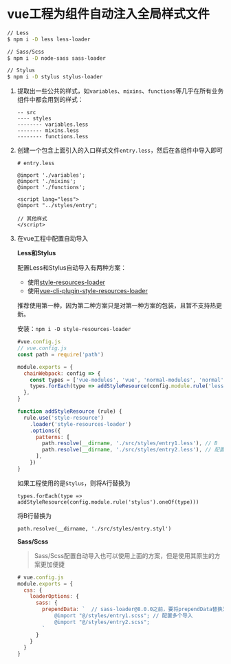 # vue工程为组件自动注入全局样式文件

```sh
// Less
$ npm i -D less less-loader

// Sass/Scss
$ npm i -D node-sass sass-loader

// Stylus
$ npm i -D stylus stylus-loader
```

1. 提取出一些公共的样式，如`variables`、`mixins`、`functions`等几乎在所有业务组件中都会用到的样式：

   ```
   -- src
   ---- styles
   -------- variables.less
   -------- mixins.less
   -------- functions.less
   ```

2. 创建一个包含上面引入的入口样式文件`entry.less`，然后在各组件中导入即可

   ```
   # entry.less
   
   @import './variables';
   @import './mixins';
   @import './functions';
   ```

   ```
   <script lang="less">
   @import "../styles/entry";
   
   // 其他样式
   </script>
   ```

3. 在vue工程中配置自动导入

   **Less和Stylus**

   配置Less和Stylus自动导入有两种方案：

   - 使用[style-resources-loader](https://github.com/yenshih/style-resources-loader)
   - 使用[vue-cli-plugin-style-resources-loader](https://www.npmjs.com/package/vue-cli-plugin-style-resources-loader)

   推荐使用第一种，因为第二种方案只是对第一种方案的包装，且暂不支持热更新。

   安装：`npm i -D style-resources-loader`

   ```javascript
   #vue.config.js
   // vue.config.js
   const path = require('path')
   
   module.exports = {
     chainWebpack: config => {
       const types = ['vue-modules', 'vue', 'normal-modules', 'normal']
       types.forEach(type => addStyleResource(config.module.rule('less').oneOf(type)))  // A
     },
   }
   
   function addStyleResource (rule) {
     rule.use('style-resource')
       .loader('style-resources-loader')
       .options({
         patterns: [
           path.resolve(__dirname, './src/styles/entry1.less'), // B 
           path.resolve(__dirname, './src/styles/entry2.less'), // 配置多个导入
         ],
       })
   }
   ```

   如果工程使用的是`Stylus`，则将A行替换为

   ```
   types.forEach(type => addStyleResource(config.module.rule('stylus').oneOf(type)))
   ```

   将B行替换为

   ```
   path.resolve(__dirname, './src/styles/entry.styl')
   ```

   **Sass/Scss**

   > Sass/Scss配置自动导入也可以使用上面的方案，但是使用其原生的方案更加便捷

   ```javascript
   # vue.config.js
   module.exports = {
     css: {
       loaderOptions: {
         sass: {
           prependData: `  // sass-loader@8.0.0之前，要将prependData替换为data
               @import "@/styles/entry1.scss"; // 配置多个导入
               @import "@/styles/entry2.scss";
           `
         }
       }
     }
   }
   ```

   
